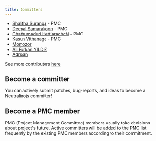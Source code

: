 ```yaml
---
title: Committers
---
```


- [Shalitha Suranga](https://github.com/shalithasuranga) - PMC
- [Deepal Samarakoon](https://github.com/deepz123) - PMC
- [Chathumaduri Hettiarachchi](https://github.com/Chathumaduri456) - PMC
- [Kasun Vithanage](https://github.com/kasvith) - PMC
- [Momozor](https://github.com/momozor)
- [Ali Furkan YILDIZ](https://github.com/uAliFurkanY)
- [Adriaan](https://github.com/hypherionmc)

See more contributors [here](https://github.com/neutralinojs/neutralinojs/graphs/contributors)

## Become a committer

You can actively submit patches, bug-reports, and ideas to become a Neutralinojs committer!

## Become a PMC member

PMC (Project Management Committee) members usually take decisions about project's future.
Active committers will be added to the PMC list frequently by the existing PMC members according to their commitment.

